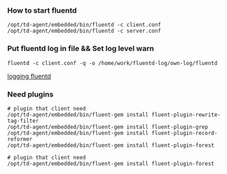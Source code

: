 ### How to start fluentd
```shell
/opt/td-agent/embedded/bin/fluentd -c client.conf
/opt/td-agent/embedded/bin/fluentd -c server.conf
```

### Put fluentd log in file && Set log level warn
```
fluentd -c client.conf -q -o /home/work/fluentd-log/own-log/fluentd
```
[logging fluentd](http://docs.fluentd.org/articles/logging)

### Need plugins
```shell
# plugin that client need
/opt/td-agent/embedded/bin/fluent-gem install fluent-plugin-rewrite-tag-filter
/opt/td-agent/embedded/bin/fluent-gem install fluent-plugin-grep
/opt/td-agent/embedded/bin/fluent-gem install fluent-plugin-record-reformer
/opt/td-agent/embedded/bin/fluent-gem install fluent-plugin-forest
 
# plugin that client need
/opt/td-agent/embedded/bin/fluent-gem install fluent-plugin-forest
```
